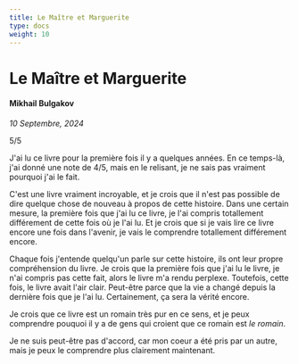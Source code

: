 ```yaml
---
title: Le Maître et Marguerite
type: docs
weight: 10
---
```


# Le Maître et Marguerite

#### Mikhail Bulgakov

*10 Septembre, 2024*

5/5

J'ai lu ce livre pour la première fois il y a quelques années. En ce temps-là, j'ai donné une note de 4/5, mais en le relisant, je ne sais pas vraiment pourquoi j'ai le fait.  

C'est une livre vraiment incroyable, et je crois que il n'est pas possible de dire quelque chose de nouveau à propos de cette histoire. Dans une certain mesure, la première fois que j'ai lu ce livre, je l'ai compris totallement différement de cette fois où je l'ai lu. Et je crois que si je vais lire ce livre encore une fois dans l'avenir, je vais le comprendre totallement différement encore.  

Chaque fois j'entende quelqu'un parle sur cette histoire, ils ont leur propre compréhension du livre. Je crois que la première fois que j'ai lu le livre, je n'ai compris pas cette fait, alors le livre m'a rendu perplexe. Toutefois, cette fois, le livre avait l'air clair. Peut-être parce que la vie a changé depuis la dernière fois que je l'ai lu. Certainement, ça sera la vérité encore.  

Je crois que ce livre est un romain très pur en ce sens, et je peux comprendre pouquoi il y a de gens qui croient que ce romain est *le romain*.  

Je ne suis peut-être pas d'accord, car mon coeur a été pris par un autre, mais je peux le comprendre plus clairement maintenant.  
